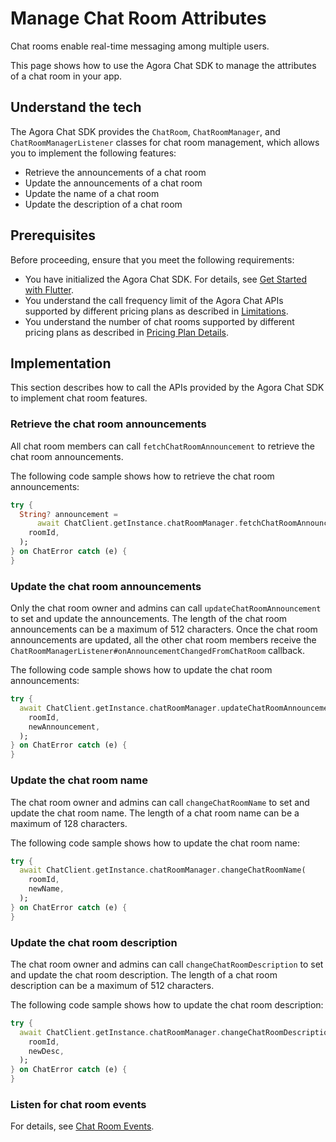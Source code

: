 # Manage Chat Room Attributes

Chat rooms enable real-time messaging among multiple users.

This page shows how to use the Agora Chat SDK to manage the attributes of a chat room in your app.


## Understand the tech

The Agora Chat SDK provides the `ChatRoom`, `ChatRoomManager`, and `ChatRoomManagerListener` classes for chat room management, which allows you to implement the following features:

- Retrieve the announcements of a chat room
- Update the announcements of a chat room
- Update the name of a chat room
- Update the description of a chat room


## Prerequisites

Before proceeding, ensure that you meet the following requirements:

- You have initialized the Agora Chat SDK. For details, see [Get Started with Flutter](./agora_chat_get_started_flutter).
- You understand the call frequency limit of the Agora Chat APIs supported by different pricing plans as described in [Limitations](./agora_chat_limitation).
- You understand the number of chat rooms supported by different pricing plans as described in [Pricing Plan Details](./agora_chat_plan).


## Implementation

This section describes how to call the APIs provided by the Agora Chat SDK to implement chat room features.

### Retrieve the chat room announcements

All chat room members can call `fetchChatRoomAnnouncement` to retrieve the chat room announcements.

The following code sample shows how to retrieve the chat room announcements:

```dart
try {
  String? announcement =
      await ChatClient.getInstance.chatRoomManager.fetchChatRoomAnnouncement(
    roomId,
  );
} on ChatError catch (e) {
}
```

### Update the chat room announcements

Only the chat room owner and admins can call `updateChatRoomAnnouncement` to set and update the announcements. The length of the chat room announcements can be a maximum of 512 characters. Once the chat room announcements are updated, all the other chat room members receive the `ChatRoomManagerListener#onAnnouncementChangedFromChatRoom` callback.

The following code sample shows how to update the chat room announcements:

```dart
try {
  await ChatClient.getInstance.chatRoomManager.updateChatRoomAnnouncement(
    roomId,
    newAnnouncement,
  );
} on ChatError catch (e) {
}
```

### Update the chat room name

The chat room owner and admins can call `changeChatRoomName` to set and update the chat room name. The length of a chat room name can be a maximum of 128 characters.

The following code sample shows how to update the chat room name:

```dart
try {
  await ChatClient.getInstance.chatRoomManager.changeChatRoomName(
    roomId,
    newName,
  );
} on ChatError catch (e) {
}
```

### Update the chat room description

The chat room owner and admins can call `changeChatRoomDescription` to set and update the chat room description. The length of a chat room description can be a maximum of 512 characters.

The following code sample shows how to update the chat room description:

```dart
try {
  await ChatClient.getInstance.chatRoomManager.changeChatRoomDescription(
    roomId,
    newDesc,
  );
} on ChatError catch (e) {
}
```

### Listen for chat room events

For details, see [Chat Room Events](./agora_chat_chatroom_flutter#listen-for-chat-room-events).